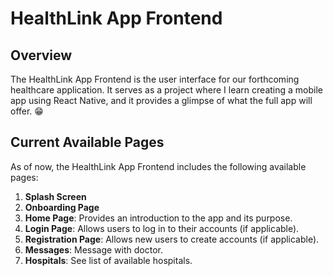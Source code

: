 # HealthLink App Frontend

## Overview

The HealthLink App Frontend is the user interface for our forthcoming healthcare application. It serves as a project where I learn creating a mobile app using React Native, and it provides a glimpse of what the full app will offer. 😁
## Current Available Pages

As of now, the HealthLink App Frontend includes the following available pages:

1. **Splash Screen**
2. **Onboarding Page**
3. **Home Page**: Provides an introduction to the app and its purpose.
4. **Login Page**: Allows users to log in to their accounts (if applicable).
5. **Registration Page**: Allows new users to create accounts (if applicable).
6. **Messages**: Message with doctor.
7. **Hospitals**: See list of available hospitals.
